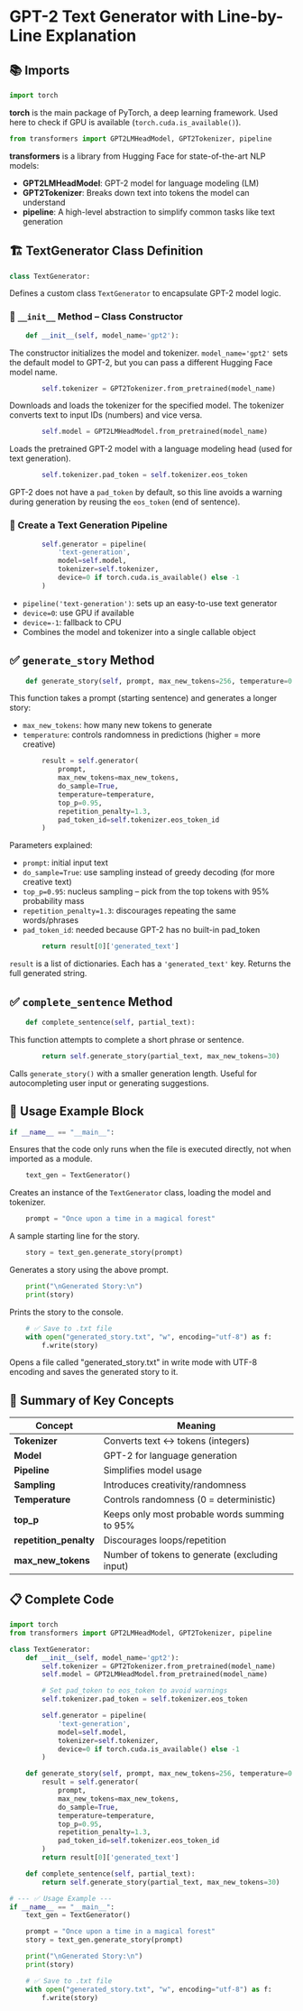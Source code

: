 # GPT-2 Text Generator with Line-by-Line Explanation

## 📚 Imports

```python
import torch
```
**torch** is the main package of PyTorch, a deep learning framework. Used here to check if GPU is available (`torch.cuda.is_available()`).

```python
from transformers import GPT2LMHeadModel, GPT2Tokenizer, pipeline
```
**transformers** is a library from Hugging Face for state-of-the-art NLP models:
- **GPT2LMHeadModel**: GPT-2 model for language modeling (LM)
- **GPT2Tokenizer**: Breaks down text into tokens the model can understand
- **pipeline**: A high-level abstraction to simplify common tasks like text generation

## 🏗️ TextGenerator Class Definition

```python
class TextGenerator:
```
Defines a custom class `TextGenerator` to encapsulate GPT-2 model logic.

### 🔸 `__init__` Method – Class Constructor

```python
    def __init__(self, model_name='gpt2'):
```
The constructor initializes the model and tokenizer. `model_name='gpt2'` sets the default model to GPT-2, but you can pass a different Hugging Face model name.

```python
        self.tokenizer = GPT2Tokenizer.from_pretrained(model_name)
```
Downloads and loads the tokenizer for the specified model. The tokenizer converts text to input IDs (numbers) and vice versa.

```python
        self.model = GPT2LMHeadModel.from_pretrained(model_name)
```
Loads the pretrained GPT-2 model with a language modeling head (used for text generation).

```python
        self.tokenizer.pad_token = self.tokenizer.eos_token
```
GPT-2 does not have a `pad_token` by default, so this line avoids a warning during generation by reusing the `eos_token` (end of sentence).

### 🔸 Create a Text Generation Pipeline

```python
        self.generator = pipeline(
            'text-generation',
            model=self.model,
            tokenizer=self.tokenizer,
            device=0 if torch.cuda.is_available() else -1
        )
```
- `pipeline('text-generation')`: sets up an easy-to-use text generator
- `device=0`: use GPU if available
- `device=-1`: fallback to CPU
- Combines the model and tokenizer into a single callable object

## ✅ `generate_story` Method

```python
    def generate_story(self, prompt, max_new_tokens=256, temperature=0.9):
```
This function takes a prompt (starting sentence) and generates a longer story:
- `max_new_tokens`: how many new tokens to generate
- `temperature`: controls randomness in predictions (higher = more creative)

```python
        result = self.generator(
            prompt,
            max_new_tokens=max_new_tokens,
            do_sample=True,
            temperature=temperature,
            top_p=0.95,
            repetition_penalty=1.3,
            pad_token_id=self.tokenizer.eos_token_id
        )
```
Parameters explained:
- `prompt`: initial input text
- `do_sample=True`: use sampling instead of greedy decoding (for more creative text)
- `top_p=0.95`: nucleus sampling – pick from the top tokens with 95% probability mass
- `repetition_penalty=1.3`: discourages repeating the same words/phrases
- `pad_token_id`: needed because GPT-2 has no built-in pad_token

```python
        return result[0]['generated_text']
```
`result` is a list of dictionaries. Each has a `'generated_text'` key. Returns the full generated string.

## ✅ `complete_sentence` Method

```python
    def complete_sentence(self, partial_text):
```
This function attempts to complete a short phrase or sentence.

```python
        return self.generate_story(partial_text, max_new_tokens=30)
```
Calls `generate_story()` with a smaller generation length. Useful for autocompleting user input or generating suggestions.

## 🚀 Usage Example Block

```python
if __name__ == "__main__":
```
Ensures that the code only runs when the file is executed directly, not when imported as a module.

```python
    text_gen = TextGenerator()
```
Creates an instance of the `TextGenerator` class, loading the model and tokenizer.

```python
    prompt = "Once upon a time in a magical forest"
```
A sample starting line for the story.

```python
    story = text_gen.generate_story(prompt)
```
Generates a story using the above prompt.

```python
    print("\nGenerated Story:\n")
    print(story)
```
Prints the story to the console.

```python
    # ✅ Save to .txt file
    with open("generated_story.txt", "w", encoding="utf-8") as f:
        f.write(story)
```
Opens a file called "generated_story.txt" in write mode with UTF-8 encoding and saves the generated story to it.

## 🧠 Summary of Key Concepts

| Concept | Meaning |
|---------|---------|
| **Tokenizer** | Converts text ↔ tokens (integers) |
| **Model** | GPT-2 for language generation |
| **Pipeline** | Simplifies model usage |
| **Sampling** | Introduces creativity/randomness |
| **Temperature** | Controls randomness (0 = deterministic) |
| **top_p** | Keeps only most probable words summing to 95% |
| **repetition_penalty** | Discourages loops/repetition |
| **max_new_tokens** | Number of tokens to generate (excluding input) |

## 📋 Complete Code

```python
import torch
from transformers import GPT2LMHeadModel, GPT2Tokenizer, pipeline

class TextGenerator:
    def __init__(self, model_name='gpt2'):
        self.tokenizer = GPT2Tokenizer.from_pretrained(model_name)
        self.model = GPT2LMHeadModel.from_pretrained(model_name)

        # Set pad_token to eos_token to avoid warnings
        self.tokenizer.pad_token = self.tokenizer.eos_token

        self.generator = pipeline(
            'text-generation',
            model=self.model,
            tokenizer=self.tokenizer,
            device=0 if torch.cuda.is_available() else -1
        )

    def generate_story(self, prompt, max_new_tokens=256, temperature=0.9):
        result = self.generator(
            prompt,
            max_new_tokens=max_new_tokens,
            do_sample=True,
            temperature=temperature,
            top_p=0.95,
            repetition_penalty=1.3,
            pad_token_id=self.tokenizer.eos_token_id
        )
        return result[0]['generated_text']

    def complete_sentence(self, partial_text):
        return self.generate_story(partial_text, max_new_tokens=30)

# --- ✅ Usage Example ---
if __name__ == "__main__":
    text_gen = TextGenerator()

    prompt = "Once upon a time in a magical forest"
    story = text_gen.generate_story(prompt)

    print("\nGenerated Story:\n")
    print(story)

    # ✅ Save to .txt file
    with open("generated_story.txt", "w", encoding="utf-8") as f:
        f.write(story)
```
